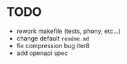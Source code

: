 # TODO

* rework makefile (tests, phony, etc...)
* change default `readme.md`
* fix compression bug iter8
* add openapi spec